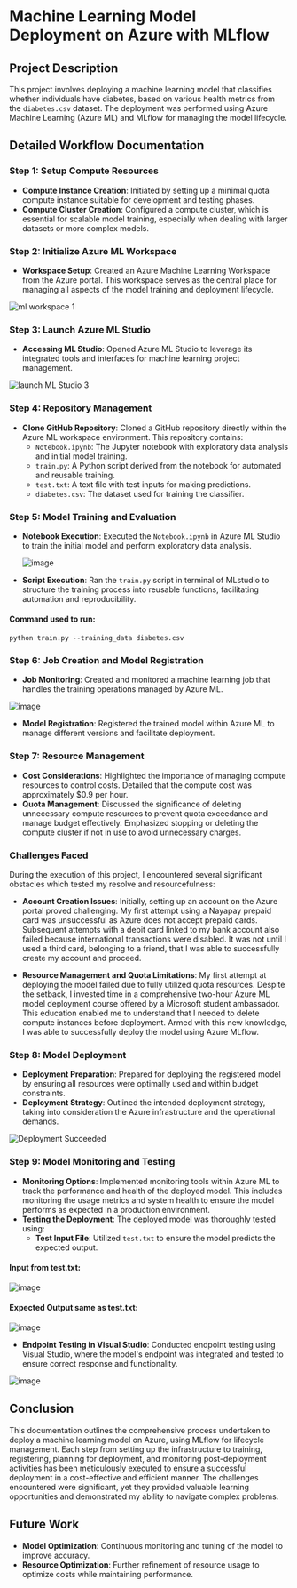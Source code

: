 # Machine Learning Model Deployment on Azure with MLflow

## Project Description
This project involves deploying a machine learning model that classifies whether individuals have diabetes, based on various health metrics from the `diabetes.csv` dataset. The deployment was performed using Azure Machine Learning (Azure ML) and MLflow for managing the model lifecycle.

## Detailed Workflow Documentation

### Step 1: Setup Compute Resources
- **Compute Instance Creation**: Initiated by setting up a minimal quota compute instance suitable for development and testing phases.
- **Compute Cluster Creation**: Configured a compute cluster, which is essential for scalable model training, especially when dealing with larger datasets or more complex models.

### Step 2: Initialize Azure ML Workspace
- **Workspace Setup**: Created an Azure Machine Learning Workspace from the Azure portal. This workspace serves as the central place for managing all aspects of the model training and deployment lifecycle.

![ml workspace 1](https://github.com/Maryam189/AzureMLDeployment/assets/76420523/92673e9b-703d-4504-b9cb-12062ab5c70b)


### Step 3: Launch Azure ML Studio
- **Accessing ML Studio**: Opened Azure ML Studio to leverage its integrated tools and interfaces for machine learning project management.

![launch ML Studio 3](https://github.com/Maryam189/AzureMLDeployment/assets/76420523/68d720eb-371b-4de0-b031-e69f5f9b8be6)


### Step 4: Repository Management
- **Clone GitHub Repository**: Cloned a GitHub repository directly within the Azure ML workspace environment. This repository contains:
  - `Notebook.ipynb`: The Jupyter notebook with exploratory data analysis and initial model training.
  - `train.py`: A Python script derived from the notebook for automated and reusable training.
  - `test.txt`: A text file with test inputs for making predictions.
  - `diabetes.csv`: The dataset used for training the classifier.

### Step 5: Model Training and Evaluation
- **Notebook Execution**: Executed the `Notebook.ipynb` in Azure ML Studio to train the initial model and perform exploratory data analysis.
  
  ![image](https://github.com/Maryam189/AzureMLDeployment/assets/76420523/35790fe1-e093-4435-baf7-765888897220)

- **Script Execution**: Ran the `train.py` script in terminal of MLstudio to structure the training process into reusable functions, facilitating automation and reproducibility.
#### Command used to run:
`python train.py --training_data diabetes.csv`

### Step 6: Job Creation and Model Registration
- **Job Monitoring**: Created and monitored a machine learning job that handles the training operations managed by Azure ML.
  
![image](https://github.com/Maryam189/AzureMLDeployment/assets/76420523/c12b3aa4-e2ab-4837-b234-b4e6d3215ec8)

- **Model Registration**: Registered the trained model within Azure ML to manage different versions and facilitate deployment.

### Step 7: Resource Management
- **Cost Considerations**: Highlighted the importance of managing compute resources to control costs. Detailed that the compute cost was approximately $0.9 per hour.
- **Quota Management**: Discussed the significance of deleting unnecessary compute resources to prevent quota exceedance and manage budget effectively. Emphasized stopping or deleting the compute cluster if not in use to avoid unnecessary charges.

### Challenges Faced
During the execution of this project, I encountered several significant obstacles which tested my resolve and resourcefulness:

- **Account Creation Issues**: Initially, setting up an account on the Azure portal proved challenging. My first attempt using a Nayapay prepaid card was unsuccessful as Azure does not accept prepaid cards. Subsequent attempts with a debit card linked to my bank account also failed because international transactions were disabled. It was not until I used a third card, belonging to a friend, that I was able to successfully create my account and proceed.

- **Resource Management and Quota Limitations**: My first attempt at deploying the model failed due to fully utilized quota resources. Despite the setback, I invested time in a comprehensive two-hour Azure ML model deployment course offered by a Microsoft student ambassador. This education enabled me to understand that I needed to delete compute instances before deployment. Armed with this new knowledge, I was able to successfully deploy the model using Azure MLflow.

### Step 8: Model Deployment
- **Deployment Preparation**: Prepared for deploying the registered model by ensuring all resources were optimally used and within budget constraints.
- **Deployment Strategy**: Outlined the intended deployment strategy, taking into consideration the Azure infrastructure and the operational demands.

![Deployment Succeeded](https://github.com/Maryam189/AzureMLDeployment/assets/76420523/d4a07d01-ae2c-499d-af80-95b17629c8d1)

### Step 9: Model Monitoring and Testing
- **Monitoring Options**: Implemented monitoring tools within Azure ML to track the performance and health of the deployed model. This includes monitoring the usage metrics and system health to ensure the model performs as expected in a production environment.
- **Testing the Deployment**: The deployed model was thoroughly tested using:
  - **Test Input File**: Utilized `test.txt` to ensure the model predicts the expected output.

#### Input from test.txt:

![image](https://github.com/Maryam189/AzureMLDeployment/assets/76420523/7dec04bd-1a63-4e2c-ae90-c6ee821938ea)

#### Expected Output same as test.txt:

![image](https://github.com/Maryam189/AzureMLDeployment/assets/76420523/65fd6704-c618-4fab-bfad-2880fdd9e897)


  - **Endpoint Testing in Visual Studio**: Conducted endpoint testing using Visual Studio, where the model's endpoint was integrated and tested to ensure correct response and functionality.
    
![image](https://github.com/Maryam189/AzureMLDeployment/assets/76420523/fb14bbe2-a479-4e0f-b8aa-8fee7e32545d)

## Conclusion
This documentation outlines the comprehensive process undertaken to deploy a machine learning model on Azure, using MLflow for lifecycle management. Each step from setting up the infrastructure to training, registering, planning for deployment, and monitoring post-deployment activities has been meticulously executed to ensure a successful deployment in a cost-effective and efficient manner. The challenges encountered were significant, yet they provided valuable learning opportunities and demonstrated my ability to navigate complex problems.

## Future Work
- **Model Optimization**: Continuous monitoring and tuning of the model to improve accuracy.
- **Resource Optimization**: Further refinement of resource usage to optimize costs while maintaining performance.

